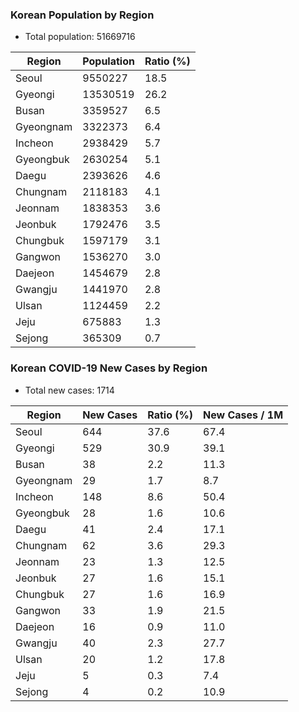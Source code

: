 ### Korean Population by Region
* Total population: 51669716

| Region | Population | Ratio (%) |
| ------ | ---------- | --------- |
| Seoul | 9550227 | 18.5 |
| Gyeongi | 13530519 | 26.2 |
| Busan | 3359527 | 6.5 |
| Gyeongnam | 3322373 | 6.4 |
| Incheon | 2938429 | 5.7 |
| Gyeongbuk | 2630254 | 5.1 |
| Daegu | 2393626 | 4.6 |
| Chungnam | 2118183 | 4.1 |
| Jeonnam | 1838353 | 3.6 |
| Jeonbuk | 1792476 | 3.5 |
| Chungbuk | 1597179 | 3.1 |
| Gangwon | 1536270 | 3.0 |
| Daejeon | 1454679 | 2.8 |
| Gwangju | 1441970 | 2.8 |
| Ulsan | 1124459 | 2.2 |
| Jeju | 675883 | 1.3 |
| Sejong | 365309 | 0.7 |

### Korean COVID-19 New Cases by Region
* Total new cases: 1714

| Region | New Cases | Ratio (%) | New Cases / 1M |
| ------ | --------- | --------- |----------------|
| Seoul | 644 | 37.6 | 67.4           |
| Gyeongi | 529 | 30.9 | 39.1           |
| Busan | 38 | 2.2 | 11.3           |
| Gyeongnam | 29 | 1.7 | 8.7            |
| Incheon | 148 | 8.6 | 50.4           |
| Gyeongbuk | 28 | 1.6 | 10.6           |
| Daegu | 41 | 2.4 | 17.1           |
| Chungnam | 62 | 3.6 | 29.3           |
| Jeonnam | 23 | 1.3 | 12.5           |
| Jeonbuk | 27 | 1.6 | 15.1           |
| Chungbuk | 27 | 1.6 | 16.9           |
| Gangwon | 33 | 1.9 | 21.5           |
| Daejeon | 16 | 0.9 | 11.0           |
| Gwangju | 40 | 2.3 | 27.7           |
| Ulsan | 20 | 1.2 | 17.8           |
| Jeju | 5 | 0.3 | 7.4            |
| Sejong | 4 | 0.2 | 10.9           |
